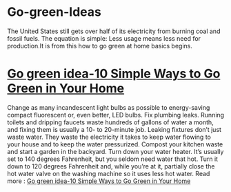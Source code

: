 # Go-green-Ideas
The United States still gets over half of its electricity from burning coal and fossil fuels. The equation is simple: Less usage means less need for production.It is from this how to go green at home basics begins.
# [Go green idea-10 Simple Ways to Go Green in Your Home ](https://maccablo.com/go-green-idea-10-simple-ways-green-home/)
Change as many incandescent light bulbs as possible to energy-saving compact fluorescent or, even better, LED bulbs.
Fix plumbing leaks. Running toilets and dripping faucets waste hundreds of gallons of water a month, and fixing them is usually a 10- to 20-minute job. Leaking fixtures don’t just waste water. They waste the electricity it takes to keep water flowing to your house and to keep the water pressurized.
Compost your kitchen waste and start a garden in the backyard.
Turn down your water heater. It’s usually set to 140 degrees Fahrenheit, but you seldom need water that hot. Turn it down to 120 degrees Fahrenheit and, while you’re at it, partially close the hot water valve on the washing machine so it uses less hot water.
Read more : [Go green idea-10 Simple Ways to Go Green in Your Home](https://maccablo.com/go-green-idea-10-simple-ways-green-home/)
